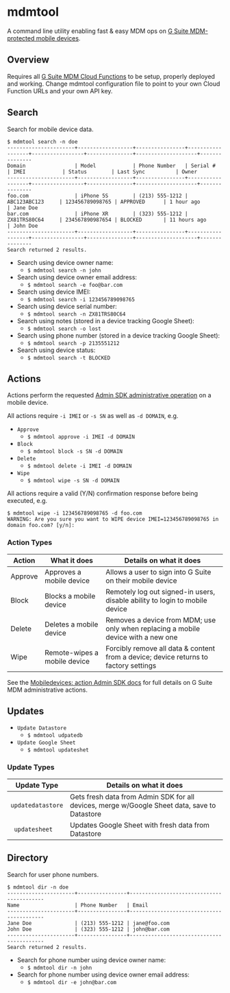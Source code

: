# mdmtool
A command line utility enabling fast & easy MDM ops on [G Suite MDM-protected mobile devices](https://developers.google.com/admin-sdk/directory/v1/reference/mobiledevices).

## Overview
Requires all [G Suite MDM Cloud Functions](https://github.com/rickt/gsuitemdm/tree/master/cloudfunctions) to be setup, properly deployed and working. Change mdmtool configuration file to point to your own Cloud Function URLs and your own API key. 

## Search
Search for mobile device data.

```
$ mdmtool search -n doe
----------------------+------------------+----------------+------------------+-----------------+---------------+--------------------+---------------
Domain                | Model            | Phone Number   | Serial #         | IMEI            | Status        | Last Sync          | Owner
----------------------+------------------+----------------+------------------+-----------------+---------------+--------------------+---------------
foo.com               | iPhone 5S        | (213) 555-1212 | ABC123ABC123     | 123456789098765 | APPROVED      | 1 hour ago         | Jane Doe
bar.com               | iPhone XR        | (323) 555-1212 | ZX81TRS80C64     | 234567890987654 | BLOCKED       | 11 hours ago       | John Doe
----------------------+------------------+----------------+------------------+-----------------+---------------+--------------------+---------------
Search returned 2 results.
```
* Search using device owner name:
	* `$ mdmtool search -n john`
* Search using device owner email address:
	* `$ mdmtool search -e foo@bar.com`
* Search using device IMEI:
	* `$ mdmtool search -i 123456789098765`
* Search using device serial number:
	* `$ mdmtool search -n ZX81TRS80C64`
* Search using notes (stored in a device tracking Google Sheet):
	* `$ mdmtool search -o lost`
* Search using phone number (stored in a device tracking Google Sheet):
	* `$ mdmtool search -p 2135551212`
* Search using device status:
	* `$ mdmtool search -t BLOCKED`

## Actions
Actions perform the requested [Admin SDK administrative operation](https://developers.google.com/admin-sdk/directory/v1/reference/mobiledevices/action) on a mobile device. 

All actions require `-i IMEI` or `-s SN` as well as `-d DOMAIN`, e.g.
* `Approve` 
	* `$ mdmtool approve -i IMEI -d DOMAIN`
* `Block` 
	* `$ mdmtool block -s SN -d DOMAIN`
* `Delete` 
	* `$ mdmtool delete -i IMEI -d DOMAIN`
* `Wipe` 
	* `$ mdmtool wipe -s SN -d DOMAIN`

All actions require a valid (Y/N) confirmation response before being executed, e.g.
```
$ mdmtool wipe -i 123456789098765 -d foo.com
WARNING: Are you sure you want to WIPE device IMEI=123456789098765 in domain foo.com? [y/n]: 
```

### Action Types
| Action  | What it does                 | Details on what it does                                                              |
|---------|------------------------------|--------------------------------------------------------------------------------------|
| Approve | Approves a mobile device     | Allows a user to sign into G Suite on their mobile device                            |
| Block   | Blocks a mobile device       | Remotely log out signed-in users, disable ability to login to mobile device          |
| Delete  | Deletes a mobile device      | Removes a device from MDM; use only when replacing a mobile device with a new one    |
| Wipe    | Remote-wipes a mobile device | Forcibly remove all data & content from a device; device returns to factory settings |


See the [Mobiledevices: action Admin SDK docs](https://developers.google.com/admin-sdk/directory/v1/reference/mobiledevices/action) for full details on G Suite MDM administrative actions. 

## Updates
* `Update Datastore`
	* `$ mdmtool udpatedb`
* `Update Google Sheet`
	* `$ mdmtool updateshet`

### Update Types
| Update Type       | Details on what it does                                                                      |
|-------------------|----------------------------------------------------------------------------------------------|
| `updatedatastore` | Gets fresh data from Admin SDK for all devices, merge w/Google Sheet data, save to Datastore |
| ` updatesheet`    | Updates Google Sheet with fresh data from Datastore                                          |

## Directory
Search for user phone numbers.
```
$ mdmtool dir -n doe
----------------------+----------------+------------------------------------------
Name                  | Phone Number   | Email 
----------------------+----------------+------------------------------------------
Jane Doe              | (213) 555-1212 | jane@foo.com
John Doe              | (323) 555-1212 | john@bar.com
----------------------+----------------+------------------------------------------
Search returned 2 results.
```
* Search for phone number using device owner name:
	* `$ mdmtool dir -n john`
* Search for phone number using device owner email address:
	* `$ mdmtool dir -e john@bar.com`


